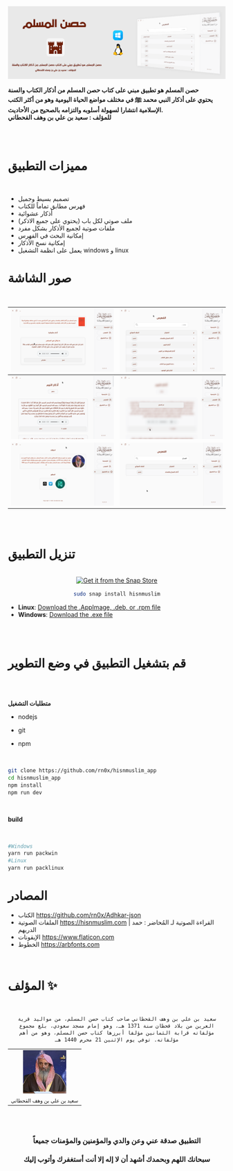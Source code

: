 ![preview|690x388](/.github/Featured_banner.png)
<br>

**حصن المسلم هو تطبيق مبني على كتاب حصن المسلم من أذكار الكتاب والسنة** <br>
**يحتوي على أذكار النبي محمد ﷺ في مختلف مواضع الحياة اليومية وهو من أكثر الكتب الإسلامية انتشارا لسهولة أسلوبه والتزامه بالصحيح من الأحاديث.** <br>
**للمؤلف : سعيد بن علي بن وهف القحطاني**

<br><br>

# مميزات التطبيق
<br>

- تصميم بسيط وجميل 
- فهرس مطابق تماماً للكتاب
- أذكار عشوائية
- ملف صوتي لكل باب (يحتوي على جميع الاذكر)
- ملفات صوتية لجميع الأذكار بشكل مفرد
- إمكانية البحث في الفهرس 
- إمكانية نسخ الأذكار
- يعمل على انظمة التشغيل windows و linux

# صور الشاشة

<br>

| ![hisnmuslim_app](/.github/1.png) | ![hisnmuslim_app](/.github/2.png) |
|:------------------------|----------------------|
| ![hisnmuslim_app](/.github/3.png) | ![hisnmuslim_app](/.github/4.png) |
| ![hisnmuslim_app](/.github/5.png) | ![hisnmuslim_app](/.github/6.png) |

<br><br>

# تنزيل التطبيق

<br>

<div align="center">
  
<a href="https://snapcraft.io/hisnmuslim">
  <img alt="Get it from the Snap Store" src="https://snapcraft.io/static/images/badges/en/snap-store-white.svg" />
</a>



```bash
sudo snap install hisnmuslim
```
</div>


- **Linux**: [Download the .AppImage, .deb, or .rpm file](https://github.com/rn0x/hisnmuslim_app/releases/latest)
- **Windows**: [Download the .exe file](https://github.com/rn0x/hisnmuslim_app/releases/latest)

<br><br>



# قم بتشغيل التطبيق في وضع التطوير

<br><br>

**متطلبات التشغيل**

- nodejs

- git

- npm

<br>

```bash
git clone https://github.com/rn0x/hisnmuslim_app
cd hisnmuslim_app
npm install
npm run dev
```

<br>

 **build**

<br>

```bash
#Windows
yarn run packwin
#Linux
yarn run packlinux
```


# المصادر 

- الكتاب https://github.com/rn0x/Adhkar-json
- الملفات الصوتية  https://hisnmuslim.com |  القراءة الصوتية لـ المُحاضر : حمد الدريهم
- الإيقونات https://www.flaticon.com
- الخطوط https://arbfonts.com

<br>

# المؤلف ✨ 

<br>

<div align="center">
  
  <table>
    <tr>
        <td align="center"><img src="/public/icon/author.jpg" width="100px;"/><br /><sub>سعيد بن علي بن وهف القحطاني</sub></td>
    </tr>

    سعيد بن علي بن وهف القحطاني صاحب كتاب حصن المسلم، من مواليد قرية العرين من بلاد قحطان سنة 1371 هـ، وهو إمام مسجد سعودي، بلغ مجموع مؤلفاته قرابة الثمانين مؤلفا أبرزها كتاب حصن المسلم، وهو من أهم مؤلفاته. توفي يوم الإثنين 21 محرم 1440 هـ

</table> <br> <br>

### التطبيق صدقة عني وعن والدي والمؤمنين والمؤمنات جميعاً
### سبحانك اللهم وبحمدك أشهد أن لا إله إلا أنت أستغفرك وأتوب إليك

</div>

<br>